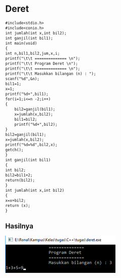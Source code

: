# Deret

    #include<stdio.h>
    #include<conio.h>
    int jumlah(int x,int bil2);
    int ganjil(int bil1);
    int main(void)
    {
    int n,bil1,bil2,jum,x,i;
    printf("\t\t ============== \n");
    printf("\t\t Program Deret \n");
    printf("\t\t ============== \n");
    printf("\t\t Masukkan bilangan (n) : ");
    scanf("%d",&n);
    bil1=1;
    x=1;
    printf("%d+",bil1);
    for(i=1;i<=n -2;i++)
    {
        bil2=ganjil(bil1);
        x=jumlah(x,bil2);
        bil1=bil2;
        printf("%d+",bil2);
    }
    bil2=ganjil(bil1);
    x=jumlah(x,bil2);
    printf("%d=%d",bil2,x);
    getch();
    }
    int ganjil(int bil1)
    {
    int bil2;
    bil2=bil1+2;
    return(bil2);
    }
    int jumlah(int x,int bil2)
    {
    x=x+bil2;
    return (x);
    }

## Hasilnya

![img](https://github.com/ernico27/Deret/blob/master/deret.png?raw=true)

